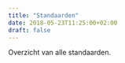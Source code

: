 ```yaml
---
title: "Standaarden"
date: 2018-05-23T11:25:00+02:00
draft: false
---
```


Overzicht van alle standaarden.
